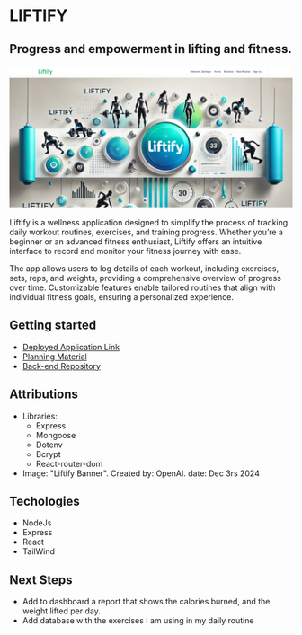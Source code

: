# LIFTIFY
## Progress and empowerment in lifting and fitness.

![](./public/LiftifyDescription.png)

Liftify is a wellness application designed to simplify the process of tracking daily workout routines, exercises, and training progress. Whether you’re a beginner or an advanced fitness enthusiast, Liftify offers an intuitive interface to record and monitor your fitness journey with ease.

The app allows users to log details of each workout, including exercises, sets, reps, and weights, providing a comprehensive overview of progress over time. Customizable features enable tailored routines that align with individual fitness goals, ensuring a personalized experience.

## Getting started
* [Deployed Application Link](https://liftifyapp.netlify.app/)
* [Planning Material](https://trello.com/b/DBBo2zBS/liftify)
* [Back-end Repository](https://github.com/sreyesg/liftify-back-end.git)

## Attributions
* Libraries:
    * Express
    * Mongoose
    * Dotenv
    * Bcrypt
    * React-router-dom
* Image: "Liftify Banner". Created by: OpenAI. date: Dec 3rs 2024
## Techologies

* NodeJs
* Express
* React
* TailWind
## Next Steps

* Add to dashboard a report that shows the calories burned, and the weight lifted per day.
* Add database with the exercises I am using in my daily routine